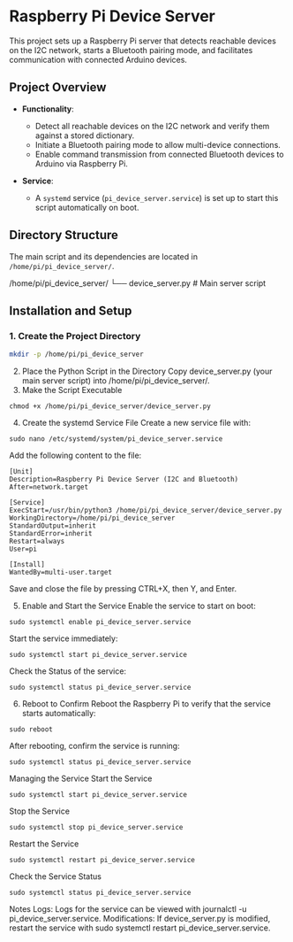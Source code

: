 # Raspberry Pi Device Server

This project sets up a Raspberry Pi server that detects reachable devices on the I2C network, starts a Bluetooth pairing mode, and facilitates communication with connected Arduino devices.

## Project Overview

- **Functionality**:
  - Detect all reachable devices on the I2C network and verify them against a stored dictionary.
  - Initiate a Bluetooth pairing mode to allow multi-device connections.
  - Enable command transmission from connected Bluetooth devices to Arduino via Raspberry Pi.

- **Service**:
  - A `systemd` service (`pi_device_server.service`) is set up to start this script automatically on boot.

## Directory Structure

The main script and its dependencies are located in `/home/pi/pi_device_server/`.

/home/pi/pi_device_server/ 
└── device_server.py # Main server script


## Installation and Setup

### 1. Create the Project Directory

```bash
mkdir -p /home/pi/pi_device_server
```

2. Place the Python Script in the Directory
Copy device_server.py (your main server script) into /home/pi/pi_device_server/.
3. Make the Script Executable
```
chmod +x /home/pi/pi_device_server/device_server.py
```
4. Create the systemd Service File
Create a new service file with:
```
sudo nano /etc/systemd/system/pi_device_server.service
```
Add the following content to the file:
```
[Unit]
Description=Raspberry Pi Device Server (I2C and Bluetooth)
After=network.target

[Service]
ExecStart=/usr/bin/python3 /home/pi/pi_device_server/device_server.py
WorkingDirectory=/home/pi/pi_device_server
StandardOutput=inherit
StandardError=inherit
Restart=always
User=pi

[Install]
WantedBy=multi-user.target
```
Save and close the file by pressing CTRL+X, then Y, and Enter.

5. Enable and Start the Service
Enable the service to start on boot:
```
sudo systemctl enable pi_device_server.service
```
Start the service immediately:
```
sudo systemctl start pi_device_server.service
```
Check the Status of the service:
```
sudo systemctl status pi_device_server.service
```
6. Reboot to Confirm
Reboot the Raspberry Pi to verify that the service starts automatically:
```
sudo reboot
```
After rebooting, confirm the service is running:
```
sudo systemctl status pi_device_server.service
```
Managing the Service
Start the Service
```
sudo systemctl start pi_device_server.service
```
Stop the Service
```
sudo systemctl stop pi_device_server.service
```
Restart the Service
```
sudo systemctl restart pi_device_server.service
```
Check the Service Status
```
sudo systemctl status pi_device_server.service
```

Notes
Logs: Logs for the service can be viewed with journalctl -u pi_device_server.service.
Modifications: If device_server.py is modified, restart the service with sudo systemctl restart pi_device_server.service.
